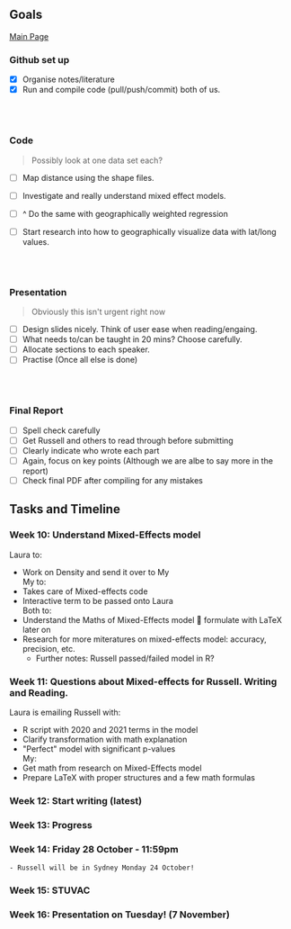## Goals

[Main Page](https://github.com/Artixis/Maths_Project/blob/main/README.md)

 ### Github set up
- [x] Organise notes/literature
- [x] Run and compile code (pull/push/commit) both of us.

<br/><br/>

### Code 

> Possibly look at one data set each?

- [ ] Map distance using the shape files.
- [ ] Investigate and really understand mixed effect models.
- [ ] ^ Do the same with geographically weighted regression
- [ ] Start research into how to geographically visualize data with lat/long values.


<br/><br/>

### Presentation

> Obviously this isn't urgent right now

- [ ] Design slides nicely. Think of user ease when reading/engaing.
- [ ] What needs to/can be taught in 20 mins? Choose carefully.
- [ ] Allocate sections to each speaker.
- [ ] Practise (Once all else is done)

<br/><br/>

### Final Report 

- [ ] Spell check carefully
- [ ] Get Russell and others to read through before submitting 
- [ ] Clearly indicate who wrote each part
- [ ] Again, focus on key points (Although we are albe to say more in the report)
- [ ] Check final PDF after compiling for any mistakes

## Tasks and Timeline
### Week 10: Understand Mixed-Effects model <br>
Laura to:
-	Work on Density and send it over to My <br>
My to:
-	Takes care of Mixed-effects code
-	Interactive term to be passed onto Laura <br>
Both to:
-	Understand the Maths of Mixed-Effects model  formulate with LaTeX later on
-	Research for more miteratures on mixed-effects model: accuracy, precision, etc.
	- Further notes: Russell passed/failed model in R?

### Week 11: Questions about Mixed-effects for Russell. Writing and Reading. <br>
Laura is emailing Russell with:
- R script with 2020 and 2021 terms in the model
- Clarify transformation with math explanation
- "Perfect" model with significant p-values <br>
My:
- Get math from research on Mixed-Effects model
- Prepare LaTeX with proper structures and a few math formulas <br>

### Week 12: Start writing (latest) 
### Week 13: Progress
### Week 14: Friday 28 October - 11:59pm
	- Russell will be in Sydney Monday 24 October!
### Week 15: STUVAC
### Week 16: Presentation on Tuesday! (7 November)


